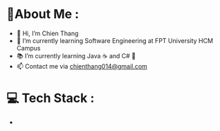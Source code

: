 # 💫About Me :
- 👋 Hi, I’m Chien Thang
- 🌱 I’m currently learning Software Engineering at FPT University HCM Campus
- :books: I’m currently learning Java ☕ and C# 🦈
- 📫 Contact me via chienthang014@gmail.com
# :computer: Tech Stack :
- 

